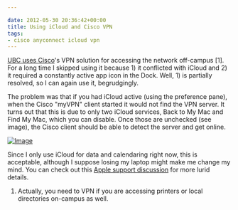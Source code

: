 ```yaml
---

date: 2012-05-30 20:36:42+00:00
title: Using iCloud and Cisco VPN
tags:
- cisco anyconnect icloud vpn
---
```


[UBC uses Cisco](http://www.it.ubc.ca/service-catalogue/internet-and-telephone/network-management/myvpn/setup-documents/myvpn-setup-mac-os)'s VPN solution for accessing the network off-campus [1]. For a long time I skipped using it because 1) it conflicted with iCloud and 2) it required a constantly active app icon in the Dock. Well, 1) is partially resolved, so I can again use it, begrudgingly.

The problem was that if you had iCloud active (using the preference pane), when the Cisco "myVPN" client started it would not find the VPN server. It turns out that this is due to only two iCloud services, Back to My Mac and Find My Mac, which you can disable. Once those are unchecked (see image), the Cisco client should be able to detect the server and get online.

[![Image](http://fink08.files.wordpress.com/2012/05/screen-shot-2012-05-30-at-13-24-50.png?w=487)](http://fink08.files.wordpress.com/2012/05/screen-shot-2012-05-30-at-13-24-50.png)

Since I only use iCloud for data and calendaring right now, this is acceptable, although I suppose losing my laptop might make me change my mind. You can check out this [Apple support discussion](https://discussions.apple.com/thread/3633238?start=0&tstart=0) for more lurid details.

1. Actually, you need to VPN if you are accessing printers or local directories on-campus as well.
